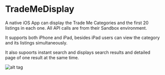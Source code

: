 # TradeMeDisplay

A native iOS App can display the Trade Me Categories and the first 20 listings in each one.
All API calls are from their Sandbox environment.

It supports both iPhone and iPad, besides iPad users can view the category and its listings simultaneously. 

It also supoorts instant search and displays search results and detailed page of one result at the same time.

![alt tag](https://github.com/g-enius/TradeMeDisplay/blob/master/demo.gif)
